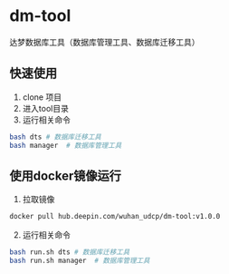 # dm-tool
达梦数据库工具（数据库管理工具、数据库迁移工具）

## 快速使用
1. clone 项目
2. 进入tool目录
3. 运行相关命令
```bash
bash dts # 数据库迁移工具
bash manager  # 数据库管理工具
```

## 使用docker镜像运行
1. 拉取镜像
```bash
docker pull hub.deepin.com/wuhan_udcp/dm-tool:v1.0.0
```
2. 运行相关命令
```bash
bash run.sh dts # 数据库迁移工具
bash run.sh manager  # 数据库管理工具
```


